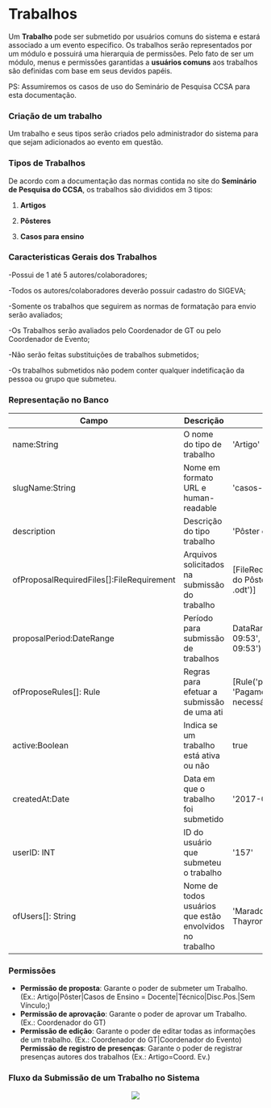 # Trabalhos

Um **Trabalho** pode ser submetido por usuários comuns do sistema e estará associado a um evento especifico. Os trabalhos serão representados por um módulo e possuirá uma hierarquia de permissões. Pelo fato de ser um módulo, menus e permissões garantidas a **usuários comuns** aos trabalhos são definidas com base em seus 
devidos papéis.

PS: Assumiremos os casos de uso do Seminário de Pesquisa CCSA para esta documentação.

### Criação de um trabalho

Um trabalho e seus tipos serão criados pelo administrador do sistema para que sejam adicionados ao evento em questão.

### Tipos de Trabalhos

De acordo com a documentação das normas contida no site do **Seminário de Pesquisa do CCSA**, os trabalhos são divididos em 3 tipos:

1. **Artigos**

2. **Pôsteres**

3. **Casos para ensino**

### Caracteristicas Gerais dos Trabalhos

-Possui de 1 até 5 autores/colaboradores;

-Todos os autores/colaboradores deverão possuir cadastro do SIGEVA;

-Somente os trabalhos que seguirem as normas de formatação para envio serão avaliados;

-Os Trabalhos serão avaliados pelo Coordenador de GT ou pelo Coordenador de Evento;

-Não serão feitas substituições de trabalhos submetidos;

-Os trabalhos submetidos não podem conter qualquer indetificação da pessoa ou grupo que submeteu.


### Representação no Banco

Campo | Descrição | Exemplo
------| --------- | -------
name:String | O nome do tipo de trabalho | 'Artigo'
slugName:String | Nome em formato URL e human-readable | 'casos-para-ensino'
description | Descrição do tipo trabalho | 'Pôster com objetivo tal'
ofProposalRequiredFiles[]:FileRequirement | Arquivos solicitados na submissão do trabalho | [FileRequirement('Resumo do Pôster', '.pdf / .doc / .odt')]
proposalPeriod:DateRange | Período para submissão de trabalhos | DataRange('2017-08-18 09:53', '2017-08-20 09:53')
ofProposeRules[]: Rule | Regras para efetuar a submissão de uma ati | [Rule('payment_required', 'Pagamento da inscrição necessário', null)]
active:Boolean | Indica se um trabalho está ativa ou não | true
createdAt:Date | Data em que o trabalho foi submetido | '2017-08-18 09:53'
userID: INT | ID do usuário que submeteu o trabalho | '157'
ofUsers[]: String | Nome de todos usuários que estão envolvidos no trabalho | 'Maradona, Marconi, Thayrone, Noeli'

### Permissões

- **Permissão de proposta**: Garante o poder de submeter um Trabalho. (Ex.: Artigo|Pôster|Casos de Ensino = Docente|Técnico|Disc.Pos.|Sem Vínculo;)
- **Permissão de aprovação**: Garante o poder de aprovar um Trabalho. (Ex.: Coordenador do GT)
- **Permissão de edição**: Garante o poder de editar todas as informações de um trabalho. (Ex.: Coordenador do GT|Coordenador do Evento)
 **Permissão de registro de presenças**: Garante o poder de registrar presenças autores dos trabalhos (Ex.: Artigo=Coord. Ev.)

### Fluxo da Submissão de um Trabalho no Sistema

<p align="center">
<img src="http://imgur.com/LwF0mvs.png">
</p>







